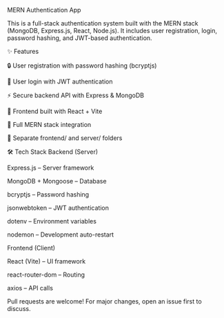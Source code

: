 MERN Authentication App

This is a full-stack authentication system built with the MERN stack (MongoDB, Express.js, React, Node.js).
It includes user registration, login, password hashing, and JWT-based authentication.

✨ Features

🔒 User registration with password hashing (bcryptjs)

🔑 User login with JWT authentication

⚡ Secure backend API with Express & MongoDB

🎨 Frontend built with React + Vite

🔁 Full MERN stack integration

📂 Separate frontend/ and server/ folders

🛠 Tech Stack
Backend (Server)

Express.js – Server framework

MongoDB + Mongoose – Database

bcryptjs – Password hashing

jsonwebtoken – JWT authentication

dotenv – Environment variables

nodemon – Development auto-restart

Frontend (Client)

React (Vite) – UI framework

react-router-dom – Routing

axios – API calls


Pull requests are welcome! For major changes, open an issue first to discuss.
